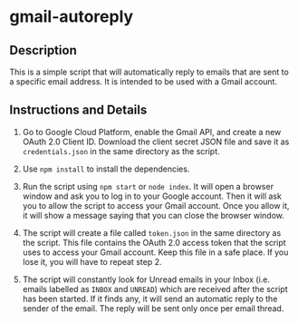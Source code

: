 # gmail-autoreply

## Description

This is a simple script that will automatically reply to emails that are sent to a specific email address. It is intended to be used with a Gmail account.

## Instructions and Details

1. Go to Google Cloud Platform, enable the Gmail API, and create a new OAuth 2.0 Client ID. Download the client secret JSON file and save it as `credentials.json` in the same directory as the script.

2. Use `npm install` to install the dependencies.

3. Run the script using `npm start` or `node index`. It will open a browser window and ask you to log in to your Google account. Then it will ask you to allow the script to access your Gmail account. Once you allow it, it will show a message saying that you can close the browser window.

4. The script will create a file called `token.json` in the same directory as the script. This file contains the OAuth 2.0 access token that the script uses to access your Gmail account. Keep this file in a safe place. If you lose it, you will have to repeat step 2.

5. The script will constantly look for Unread emails in your Inbox (i.e. emails labelled as `INBOX` and `UNREAD`) which are received after the script has been started. If it finds any, it will send an automatic reply to the sender of the email. The reply will be sent only once per email thread.